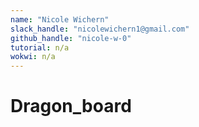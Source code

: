 ```yaml
---
name: "Nicole Wichern"
slack_handle: "nicolewichern1@gmail.com"
github_handle: "nicole-w-0"
tutorial: n/a
wokwi: n/a
---
```


# Dragon_board

<!-- I'm making a PCB board with LEDs that looks like a dragon breathing fire. The shape of the board outline is a dragon, as well as fire comming out of it's mouth. -->

<!-- It will cost approximately $78.99. -->

<!-- Tell us a little bit about your design process. What were some challenges? What helped? ***Totally optional*** -->
